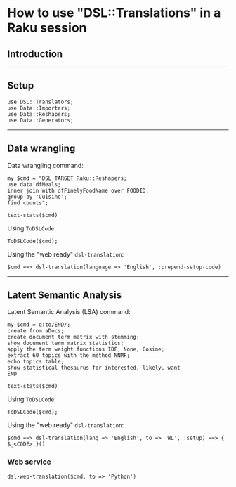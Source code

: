 # How to use "DSL::Translations" in a Raku session

## Introduction

----------

## Setup

```perl6
use DSL::Translators;
use Data::Importers;
use Data::Reshapers;
use Data::Generators;
```

-------

## Data wrangling

Data wrangling command:

```perl6
my $cmd = "DSL TARGET Raku::Reshapers;
use data dfMeals;
inner join with dfFinelyFoodName over FOODID;
group by 'Cuisine';
find counts";

text-stats($cmd)
```

Using `ToDSLCode`:

```perl6
ToDSLCode($cmd);
```

Using the "web ready" `dsl-translation`:

```perl6
$cmd ==> dsl-translation(language => 'English', :prepend-setup-code)
```

-------

## Latent Semantic Analysis

Latent Semantic Analysis (LSA) command:

```perl6
my $cmd = q:to/END/;
create from aDocs;
create document term matrix with stemming;
show document term matrix statistics;
apply the term weight functions IDF, None, Cosine;
extract 60 topics with the method NNMF;
echo topics table;
show statistical thesaurus for interested, likely, want
END

text-stats($cmd)
```

Using `ToDSLCode`:

```perl6
ToDSLCode($cmd);
```

Using the "web ready" `dsl-translation`:

```perl6
$cmd ==> dsl-translation(lang => 'English', to => 'WL', :setup) ==> { $_<CODE> }()
```

### Web service

```perl6
dsl-web-translation($cmd, to => 'Python')
```